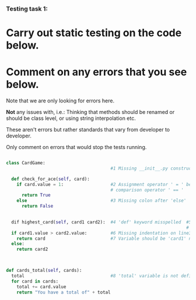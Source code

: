 ### Testing task 1:

# Carry out static testing on the code below.
# Comment on any errors that you see below.

Note that we are only looking for errors here.

**Not** any issues with, i.e.: 
Thinking that methods should be renamed or should be class level, or using string interpolation etc. 

These aren't errors but rather standards that vary from developer to developer. 

Only comment on errors that would stop the tests running.

```python

class CardGame:
                                        #1 Missing __init__.py constructor

  def check_for_ace(self, card):
    if card.value = 1:                  #2 Assignment operator ' = ' being used instead of
                                        # comparison operator ' == '
      return True
    else                                #3 Missing colon after 'else'
      return False
   

  dif highest_card(self, card1 card2):  #4 'def' keyword misspelled  #5 Missing comma after
                                                                     # 'card1' 
  if card1.value > card2.value:         #6 Missing indentation on line30-line33
    return card                         #7 Variable should be 'card1' not 'card'
  else:
    return card2
  


def cards_total(self, cards):
  total                                 #8 'total' variable is not defined
  for card in cards:
    total += card.value
    return "You have a total of" + total
  
```
